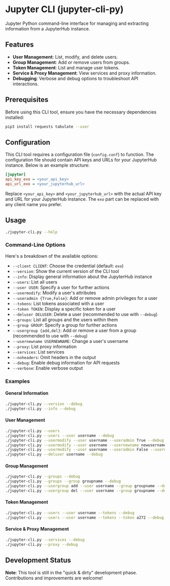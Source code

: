 # Jupyter CLI (jupyter-cli-py)

Jupyter Python command-line interface for managing and extracting information
from a JupyterHub instance.

## Features
- **User Management**: List, modify, and delete users.
- **Group Management**: Add or remove users from groups.
- **Token Management**: List and manage user tokens.
- **Service & Proxy Management**: View services and proxy information.
- **Debugging**: Verbose and debug options to troubleshoot API interactions.

## Prerequisites
Before using this CLI tool, ensure you have the necessary dependencies installed:

```bash
pip3 install requests tabulate --user
```

## Configuration
This CLI tool requires a configuration file (`config.conf`) to function. The
configuration file should contain API keys and URLs for your JupyterHub instance.
Below is an example structure:

```ini
[jupyter]
api_key_exo = <your_api_key>
api_url_exo = <your_jupyterhub_url>
```

Replace `<your_api_key>` and `<your_jupyterhub_url>` with the actual API key and
URL for your JupyterHub instance. The `exo` part can be replaced with any client
name you prefer.

## Usage

```bash
./jupyter-cli.py --help
```

### Command-Line Options
Here's a breakdown of the available options:

- `--client CLIENT`: Choose the credential (default: `exo`)
- `--version`: Show the current version of the CLI tool
- `--info`: Display general information about the JupyterHub instance
- `--users`: List all users
- `--user USER`: Specify a user for further actions
- `--usermodify`: Modify a user's attributes
- `--useradmin {True,False}`: Add or remove admin privileges for a user
- `--tokens`: List tokens associated with a user
- `--token TOKEN`: Display a specific token for a user
- `--deluser DELUSER`: Delete a user (recommended to use with `--debug`)
- `--groups`: List all groups and the users within them
- `--group GROUP`: Specify a group for further actions
- `--usergroup {add,del}`: Add or remove a user from a group (recommended to use with `--debug`)
- `--usernewname USERNEWNAME`: Change a user's username
- `--proxy`: List proxy information
- `--services`: List services
- `--noheaders`: Omit headers in the output
- `--debug`: Enable debug information for API requests
- `--verbose`: Enable verbose output

### Examples

#### General Information

```bash
./jupyter-cli.py --version --debug
./jupyter-cli.py --info --debug
```

#### User Management

```bash
./jupyter-cli.py --users
./jupyter-cli.py --users --user username --debug
./jupyter-cli.py --usermodify --user username --useradmin True --debug
./jupyter-cli.py --usermodify --user username --usernewname newusername --debug
./jupyter-cli.py --usermodify --user username --useradmin False --usernewname newusername --debug
./jupyter-cli.py --deluser username --debug
```

#### Group Management

```bash
./jupyter-cli.py --groups --debug
./jupyter-cli.py --groups --group groupname --debug
./jupyter-cli.py --usergroup add --user username --group groupname --debug
./jupyter-cli.py --usergroup del --user username --group groupname --debug
```

#### Token Management

```bash
./jupyter-cli.py --users --user username --tokens --debug
./jupyter-cli.py --users --user username --tokens --token a272 --debug
```

#### Service & Proxy Management

```bash
./jupyter-cli.py --services --debug
./jupyter-cli.py --proxy --debug
```

## Development Status

**Note**: This tool is still in the "quick & dirty" development phase.
Contributions and improvements are welcome!

